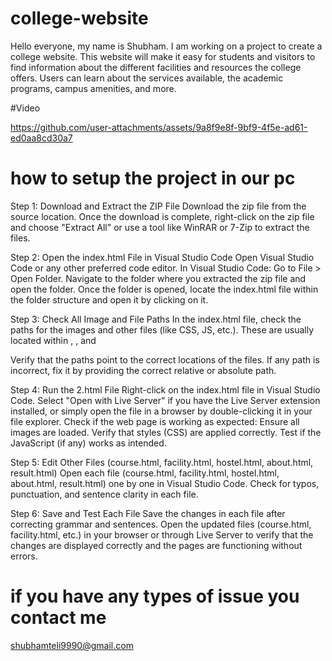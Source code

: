 # college-website
Hello everyone, my name is Shubham. I am working on a project to create a college website. This website will make it easy for students and visitors to find information about the different facilities and resources the college offers. Users can learn about the services available, the academic programs, campus amenities, and more.

#Video

https://github.com/user-attachments/assets/9a8f9e8f-9bf9-4f5e-ad61-ed0aa8cd30a7

# how to setup the project in our pc
Step 1: Download and Extract the ZIP File
   Download the zip file from the source location.
   Once the download is complete, right-click on the zip file and choose "Extract All" or use a tool like WinRAR or 7-Zip to extract the files.
   
Step 2: Open the index.html File in Visual Studio Code
   Open Visual Studio Code or any other preferred code editor.
   In Visual Studio Code:
   Go to File > Open Folder.
   Navigate to the folder where you extracted the zip file and open the folder.
   Once the folder is opened, locate the index.html file within the folder structure and open it by clicking on it.

Step 3: Check All Image and File Paths
   In the index.html file, check the paths for the images and other files (like CSS, JS, etc.). These are usually located within <img>, <link>, and <script> tags.
            
   Example for images:
   <img src="images/image1.jpg" alt="Image Description">
   Example for CSS:
   <link rel="stylesheet" href="styles/style.css">
   Example for JavaScript:
   <script src="scripts/app.js"></script>

   Verify that the paths point to the correct locations of the files. If any path is incorrect, fix it by providing the correct relative or absolute path.

Step 4: Run the 2.html File
   Right-click on the index.html file in Visual Studio Code.
   Select "Open with Live Server" if you have the Live Server extension installed, or simply open the file in a browser by double-clicking it in your file explorer.
   Check if the web page is working as expected:
   Ensure all images are loaded.
   Verify that styles (CSS) are applied correctly.
   Test if the JavaScript (if any) works as intended.
   
Step 5: Edit Other Files (course.html, facility.html, hostel.html, about.html, result.html)
   Open each file (course.html, facility.html, hostel.html, about.html, result.html) one by one in Visual Studio Code.
   Check for typos, punctuation, and sentence clarity in each file.

Step 6: Save and Test Each File
   Save the changes in each file after correcting grammar and sentences.
   Open the updated files (course.html, facility.html, etc.) in your browser or through Live Server to verify that the changes are displayed correctly and the pages are functioning without errors.
   
# if you have any types of issue you contact me 
 shubhamteli9990@gmail.com
